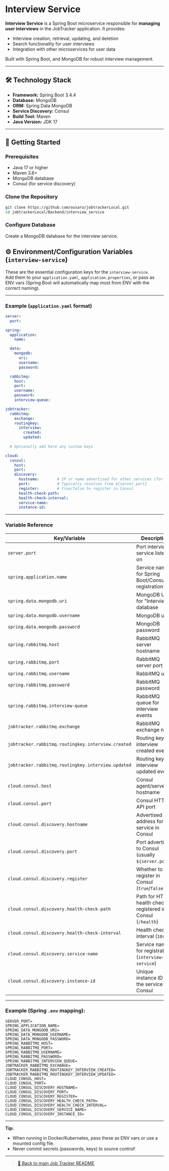 #  Interview Service

**Interview Service** is a Spring Boot microservice responsible for **managing user interviews** in the JobTracker application. It provides:

-  Interview creation, retrieval, updating, and deletion
-  Search functionality for user interviews
-  Integration with other microservices for user data

Built with Spring Boot, and MongoDB for robust interview management.

---

## 🛠️ Technology Stack

- **Framework:** Spring Boot 3.4.4
- **Database:** MongoDB
- **ORM:** Spring Data MongoDB
- **Service Discovery:** Consul
- **Build Tool:** Maven
- **Java Version:** JDK 17

---

## 🚀 Getting Started

### Prerequisites
- Java 17 or higher
- Maven 3.6+
- MongoDB database
- Consul (for service discovery)

### Clone the Repository

```bash
git clone https://github.com/ousaro/jobtrackerLocal.git
cd jobtrackerLocal/Backend/interview_service
```

### Configure Database

Create a MongoDB database for the interview service.



## ⚙️ Environment/Configuration Variables (`interview-service`)

These are the essential configuration keys for the `interview-service`.  
Add them to your `application.yaml`, `application.properties`, or pass as ENV vars (Spring Boot will automatically map most from ENV with the correct naming).

---

### Example (`application.yaml` format)

```yaml
server:
  port:

spring:
  application:
    name:

  data:
    mongodb:
      uri:
      username:
      password:

  rabbitmq:
    host:
    port:
    username:
    password:
    interview-queue:

jobtracker:
  rabbitmq:
    exchange:
    routingkey:
      interview:
        created:
        updated:
  
  # Optionally add here any custom keys

cloud:
  consul:
    host:
    port:
    discovery:
      hostname:        # IP or name advertised for other services (for service discovery)
      port:            # Typically resolves from ${server.port}
      register:        # true/false to register in Consul
      health-check-path:
      health-check-interval:
      service-name:
      instance-id:
```

---

### Variable Reference

| Key/Variable                                       | Description                                                                    |
|----------------------------------------------------|--------------------------------------------------------------------------------|
| `server.port`                                      | Port interview-service listens on                                               |
| `spring.application.name`                          | Service name for Spring Boot/Consul registration                                |
| `spring.data.mongodb.uri`                          | MongoDB URI for "Interviews" database                                           |
| `spring.data.mongodb.username`                     | MongoDB user                                                                   |
| `spring.data.mongodb.password`                     | MongoDB password                                                               |
| `spring.rabbitmq.host`                             | RabbitMQ server hostname                                                       |
| `spring.rabbitmq.port`                             | RabbitMQ server port                                                           |
| `spring.rabbitmq.username`                         | RabbitMQ user                                                                  |
| `spring.rabbitmq.password`                         | RabbitMQ password                                                              |
| `spring.rabbitmq.interview-queue`                  | RabbitMQ queue for interview events                                            |
| `jobtracker.rabbitmq.exchange`                     | RabbitMQ exchange name                                                         |
| `jobtracker.rabbitmq.routingkey.interview.created` | Routing key for interview created event                                         |
| `jobtracker.rabbitmq.routingkey.interview.updated` | Routing key for interview updated event                                         |
| `cloud.consul.host`                                | Consul agent/server hostname                                                    |
| `cloud.consul.port`                                | Consul HTTP API port                                                           |
| `cloud.consul.discovery.hostname`                  | Advertised address for this service in Consul                                  |
| `cloud.consul.discovery.port`                      | Port advertised to Consul (usually `${server.port}`)                            |
| `cloud.consul.discovery.register`                  | Whether to register in Consul (`true`/`false`)                                 |
| `cloud.consul.discovery.health-check-path`         | Path for HTTP health check registered in Consul (`/health`)                     |
| `cloud.consul.discovery.health-check-interval`     | Health check interval (`10s`)                                                   |
| `cloud.consul.discovery.service-name`              | Service name for registration (`interview-service`)                             |
| `cloud.consul.discovery.instance-id`               | Unique instance ID for the service in Consul                                    |

---

### Example (Spring `.env` mapping):

```env
SERVER_PORT=
SPRING_APPLICATION_NAME=
SPRING_DATA_MONGODB_URI=
SPRING_DATA_MONGODB_USERNAME=
SPRING_DATA_MONGODB_PASSWORD=
SPRING_RABBITMQ_HOST=
SPRING_RABBITMQ_PORT=
SPRING_RABBITMQ_USERNAME=
SPRING_RABBITMQ_PASSWORD=
SPRING_RABBITMQ_INTERVIEW_QUEUE=
JOBTRACKER_RABBITMQ_EXCHANGE=
JOBTRACKER_RABBITMQ_ROUTINGKEY_INTERVIEW_CREATED=
JOBTRACKER_RABBITMQ_ROUTINGKEY_INTERVIEW_UPDATED=
CLOUD_CONSUL_HOST=
CLOUD_CONSUL_PORT=
CLOUD_CONSUL_DISCOVERY_HOSTNAME=
CLOUD_CONSUL_DISCOVERY_PORT=
CLOUD_CONSUL_DISCOVERY_REGISTER=
CLOUD_CONSUL_DISCOVERY_HEALTH_CHECK_PATH=
CLOUD_CONSUL_DISCOVERY_HEALTH_CHECK_INTERVAL=
CLOUD_CONSUL_DISCOVERY_SERVICE_NAME=
CLOUD_CONSUL_DISCOVERY_INSTANCE_ID=
```

---

**Tip:**  
- When running in Docker/Kubernetes, pass these as ENV vars or use a mounted config file.  
- Never commit secrets (passwords, keys) to source control!

---

> [🔗 Back to main Job Tracker README](../../README.md)  
